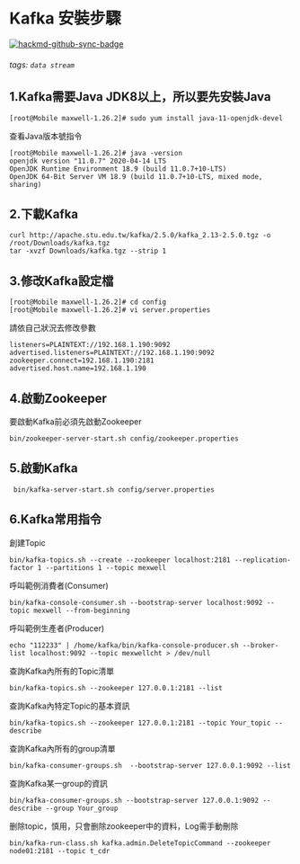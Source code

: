 # Kafka 安裝步驟

[![hackmd-github-sync-badge](https://hackmd.io/8V9VcBJCQw2MNusaYjDERQ/badge)](https://hackmd.io/8V9VcBJCQw2MNusaYjDERQ)

###### tags: `data stream`
## 1.Kafka需要Java JDK8以上，所以要先安裝Java
```
[root@Mobile maxwell-1.26.2]# sudo yum install java-11-openjdk-devel
```
查看Java版本號指令
```
[root@Mobile maxwell-1.26.2]# java -version
openjdk version "11.0.7" 2020-04-14 LTS
OpenJDK Runtime Environment 18.9 (build 11.0.7+10-LTS)
OpenJDK 64-Bit Server VM 18.9 (build 11.0.7+10-LTS, mixed mode, sharing)
```
## 2.下載Kafka
```
curl http://apache.stu.edu.tw/kafka/2.5.0/kafka_2.13-2.5.0.tgz -o /root/Downloads/kafka.tgz
tar -xvzf Downloads/kafka.tgz --strip 1
```
## 3.修改Kafka設定檔
```
[root@Mobile maxwell-1.26.2]# cd config
[root@Mobile maxwell-1.26.2]# vi server.properties
```
請依自己狀況去修改參數
```
listeners=PLAINTEXT://192.168.1.190:9092
advertised.listeners=PLAINTEXT://192.168.1.190:9092
zookeeper.connect=192.168.1.190:2181
advertised.host.name=192.168.1.190
```
## 4.啟動Zookeeper
要啟動Kafka前必須先啟動Zookeeper
```
bin/zookeeper-server-start.sh config/zookeeper.properties
```
## 5.啟動Kafka
```
 bin/kafka-server-start.sh config/server.properties
```
## 6.Kafka常用指令

創建Topic
```
bin/kafka-topics.sh --create --zookeeper localhost:2181 --replication-factor 1 --partitions 1 --topic mexwell
```
呼叫範例消費者(Consumer)
```
bin/kafka-console-consumer.sh --bootstrap-server localhost:9092 --topic mexwell --from-beginning
```
呼叫範例生產者(Producer)
```
echo "112233" | /home/kafka/bin/kafka-console-producer.sh --broker-list localhost:9092 --topic mexwellcht > /dev/null
```
查詢Kafka內所有的Topic清單
```
bin/kafka-topics.sh --zookeeper 127.0.0.1:2181 --list
```
查詢Kafka內特定Topic的基本資訊
```
bin/kafka-topics.sh --zookeeper 127.0.0.1:2181 --topic Your_topic --describe
```
查詢Kafka內所有的group清單
```
bin/kafka-consumer-groups.sh  --bootstrap-server 127.0.0.1:9092 --list
```
查詢Kafka某一group的資訊
```
bin/kafka-consumer-groups.sh --bootstrap-server 127.0.0.1:9092 --describe --group Your_group
```
删除topic，慎用，只會删除zookeeper中的資料，Log需手動刪除
```
bin/kafka-run-class.sh kafka.admin.DeleteTopicCommand --zookeeper node01:2181 --topic t_cdr
```